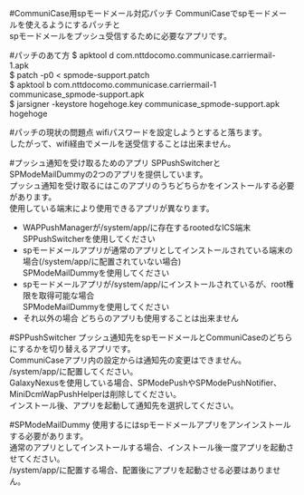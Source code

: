 #CommuniCase用spモードメール対応パッチ
CommuniCaseでspモードメールを使えるようにするパッチと  
spモードメールをプッシュ受信するために必要なアプリです。

#パッチのあて方
$ apktool d com.nttdocomo.communicase.carriermail-1.apk  
$ patch -p0 < spmode-support.patch  
$ apktool b com.nttdocomo.communicase.carriermail-1 communicase_spmode-support.apk  
$ jarsigner -keystore hogehoge.key communicase_spmode-support.apk hogehoge  

#パッチの現状の問題点
wifiパスワードを設定しようとすると落ちます。  
したがって、wifi経由でメールを送受信することは出来ません。

#プッシュ通知を受け取るためのアプリ
SPPushSwitcherとSPModeMailDummyの2つのアプリを提供しています。  
プッシュ通知を受け取るにはこのアプリのうちどちらかをインストールする必要があります。  
使用している端末により使用できるアプリが異なります。  
* WAPPushManagerが/system/app/に存在するrootedなICS端末  
 SPPushSwitcherを使用してください
* spモードメールアプリが通常のアプリとしてインストールされている端末の場合(/system/app/に配置されていない場合)  
 SPModeMailDummyを使用してください
* spモードメールアプリが/system/app/にインストールされているが、root権限を取得可能な場合  
 SPModeMailDummyを使用してください
* それ以外の場合
 どちらのアプリも使用することは出来ません

#SPPushSwitcher
プッシュ通知先をspモードメールとCommuniCaseのどちらにするかを切り替えるアプリです。  
CommuniCaseアプリ内の設定からは通知先の変更はできません。  
/system/app/に配置してください。  
GalaxyNexusを使用している場合、SPModePushやSPModePushNotifier、MiniDcmWapPushHelperは削除してください。  
インストール後、アプリを起動して通知先を選択してください。  

#SPModeMailDummy
使用するにはspモードメールアプリをアンインストールする必要があります。  
通常のアプリとしてインストールする場合、インストール後一度アプリを起動させてください。  
/system/app/に配置する場合、配置後にアプリを起動させる必要はありません。
